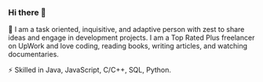 ### Hi there 👋

💬 I am a task oriented, inquisitive, and adaptive person with zest to share ideas and engage in development projects. I am a Top Rated Plus freelancer on UpWork and love coding, reading books, writing articles, and watching documentaries.

⚡ Skilled in Java, JavaScript, C/C++, SQL, Python. 

<!--
**mhashirhassan22/mhashirhassan22** is a ✨ _special_ ✨ repository because its `README.md` (this file) appears on your GitHub profile.

Here are some ideas to get you started:

- 🔭 I’m currently working on ...
- 🌱 I’m currently learning ...
- 👯 I’m looking to collaborate on ...
- 🤔 I’m looking for help with ...
- 💬 Ask me about ...
- 📫 How to reach me: ...
- 😄 Pronouns: ...
- ⚡ Fun fact: ...
-->
